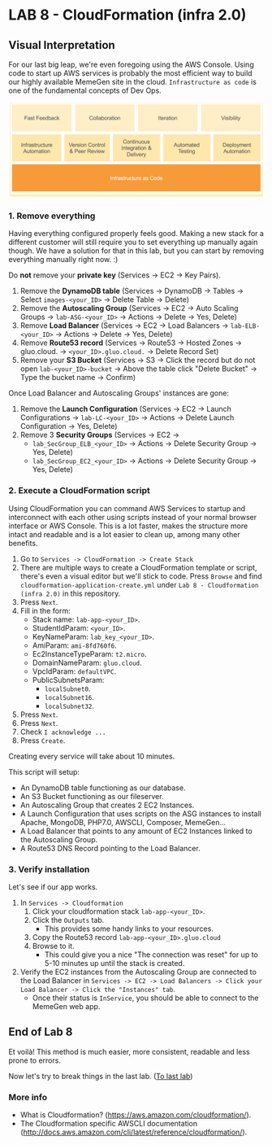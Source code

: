 # **LAB 8 - CloudFormation (infra 2.0)** #

## Visual Interpretation ##
For our last big leap, we're even foregoing using the AWS Console. Using code to start up AWS services is probably the most efficient way to build our highly available MemeGen site in the cloud. `Infrastructure as code` is one of the fundamental concepts of Dev Ops.

![](../Images/InfrastructureAsCodeVisualised.png?raw=true)

### 1. Remove everything ###
Having everything configured properly feels good. Making a new stack for a different customer will still require you to set everything up manually again though. We have a solution for that in this lab, but you can start by removing everything manually right now. :)

Do **not** remove your __private key__ (Services -> EC2 -> Key Pairs). 

1. Remove the __DynamoDB table__ (Services -> DynamoDB -> Tables -> Select `images-<your_ID>` -> Delete Table -> Delete)
1. Remove the __Autoscaling Group__ (Services -> EC2 -> Auto Scaling Groups -> `lab-ASG-<your_ID>` -> Actions -> Delete -> Yes, Delete)
1. Remove __Load Balancer__ (Services -> EC2 -> Load Balancers -> `lab-ELB-<your_ID>` -> Actions -> Delete -> Yes, Delete)
1. Remove __Route53 record__ (Services -> Route53 -> Hosted Zones -> gluo.cloud. -> `<your_ID>.gluo.cloud.` -> Delete Record Set)
1. Remove your __S3 Bucket__ (Services -> S3 -> Click the record but do not open `lab-<your_ID>-bucket` -> Above the table click "Delete Bucket" -> Type the bucket name -> Confirm)

Once Load Balancer and Autoscaling Groups' instances are gone:

1. Remove the __Launch Configuration__ (Services -> EC2 -> Launch Configurations -> `lab-LC-<your_ID>` -> Actions -> Delete Launch Configuration -> Yes, Delete)
1. Remove 3 __Security Groups__ (Services -> EC2 -> 
    * `lab_SecGroup_ELB_<your_ID>` -> Actions -> Delete Security Group -> Yes, Delete)
    * `lab_SecGroup_EC2_<your_ID>` -> Actions -> Delete Security Group -> Yes, Delete)

### 2. Execute a CloudFormation script ###
Using CloudFormation you can command AWS Services to startup and interconnect with each other using scripts instead of your normal browser interface or AWS Console.
This is a lot faster, makes the structure more intact and readable and is a lot easier to clean up, among many other benefits.

1. Go to `Services -> CloudFormation -> Create Stack`
1. There are multiple ways to create a CloudFormation template or script, there's even a visual editor but we'll stick to code. Press `Browse` and find `cloudformation-application-create.yml` under `Lab 8 - Cloudformation (infra 2.0)` in this repository.
1. Press `Next`.
1. Fill in the form:
    * Stack name: `lab-app-<your_ID>`.
    * StudentIdParam: `<your_ID>`.
    * KeyNameParam: `lab_key_<your_ID>`.
    * AmiParam: `ami-8fd760f6`.
    * Ec2InstanceTypeParam: `t2.micro`.
    * DomainNameParam: `gluo.cloud`.
    * VpcIdParam: `defaultVPC`.
    * PublicSubnetsParam: 
        * `localSubnet0`.
        * `localSubnet16`.
        * `localSubnet32`.
1. Press `Next`.
1. Press `Next`.
1. Check `I acknowledge ...`
1. Press `Create`.

Creating every service will take about 10 minutes.

This script will setup:

* An DynamoDB table functioning as our database.
* An S3 Bucket functioning as our fileserver.
* An Autoscaling Group that creates 2 EC2 Instances.
* A Launch Configuration that uses scripts on the ASG instances to install Apache, MongoDB, PHP7.0, AWSCLI, Composer, MemeGen...
* A Load Balancer that points to any amount of EC2 Instances linked to the Autoscaling Group.
* A Route53 DNS Record pointing to the Load Balancer.

### 3. Verify installation ###
Let's see if our app works.

1. In `Services -> Cloudformation`
    1. Click your cloudformation stack `lab-app-<your_ID>`. 
    1. Click the `Outputs` tab.
        * This provides some handy links to your resources.
    1. Copy the Route53 record `lab-app-<your_ID>.gluo.cloud`
    1. Browse to it.
        * This could give you a nice "The connection was reset" for up to 5-10 minutes up until the stack is created. 
1. Verify the EC2 instances from the Autoscaling Group are connected to the Load Balancer in `Services -> EC2 -> Load Balancers -> Click your Load Balancer -> Click the "Instances" tab`. 
    * Once their status is `InService`, you should be able to connect to the MemeGen web app. 

## End of Lab 8 ##
Et voilà! This method is much easier, more consistent, readable and less prone to errors. 

Now let's try to break things in the last lab. ([To last lab](../Lab%209%20-%20Chaos%20Engineering)) 

### More info ###

* What is Cloudformation? (https://aws.amazon.com/cloudformation/).
* The Cloudformation specific AWSCLI documentation (http://docs.aws.amazon.com/cli/latest/reference/cloudformation/).

